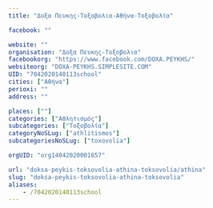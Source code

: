 ```yaml
---
title: "Δοξα Πευκης-Τοξοβολια-Αθήνα-Τοξοβολία"

facebook: ""

website: ""
organisation: "Δοξα Πευκης-Τοξοβολια"
facebookorg: "https://www.facebook.com/DOXA.PEYKHS/"
websiteorg: "DOXA-PEYKHS.SIMPLESITE.COM"
UID: "7042020140113school"
cities: ["Αθήνα"]
perioxi: ""
address: ""

places: [""]
categories: ["Αθλητισμός"]
subcategories: ["Τοξοβολία"]
categoryNoSLug: ["athlitismos"]
subcategoriesNoSLug: ["toxovolia"]

orgUID: "org14042020001657"

url: "doksa-peykis-toksovolia-athina-toksovolia/athina"
slug: "doksa-peykis-toksovolia-athina-toksovolia"
aliases:
    - /7042020140113school
---
```





